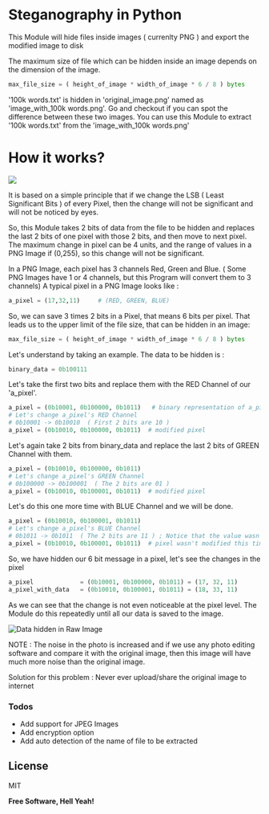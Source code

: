 # Steganography in Python

This Module will hide files inside images ( currenlty PNG ) and export the modified image to disk

The maximum size of file which can be hidden inside an image depends on the dimension of the image.
```python
max_file_size = ( height_of_image * width_of_image * 6 / 8 ) bytes
```

'100k words.txt' is hidden in 'original_image.png' named as 'image_with_100k words.png'.
Go and checkout if you can spot the difference between these two images.
You can use this Module to extract '100k words.txt' from the 'image_with_100k words.png'


# How it works?

![](https://www.secplicity.org/wp-content/uploads/2019/11/iStock-692786074-960x641.jpg)

It is based on a simple principle that if we change the LSB ( Least Significant Bits ) of every Pixel, then the change will not be significant and will not be noticed by eyes.

So, this Module takes 2 bits of data from the file to be hidden and replaces the last 2 bits of one pixel with those 2 bits, and then move to next pixel.
The maximum change in pixel can be 4 units, and the range of values in a PNG Image if (0,255), so this change will not be significant.

In a PNG Image, each pixel has 3 channels Red, Green and Blue. ( Some PNG Images have 1 or 4 channels, but this Program will convert them to 3 channels)
A typical pixel in a PNG Image looks like :
```python
a_pixel = (17,32,11)     # (RED, GREEN, BLUE)
```

So, we can save 3 times 2 bits in a Pixel, that means 6 bits per pixel. That leads us to the upper limit of the file size, that can be hidden in an image:
```python
max_file_size = ( height_of_image * width_of_image * 6 / 8 ) bytes
```

Let's understand by taking an example. The data to be hidden is :
```python
binary_data = 0b100111
```
Let's take the first two bits and replace them with the RED Channel of our 'a_pixel'.
```python
a_pixel = (0b10001, 0b100000, 0b1011)   # binary representation of a_pixel values
# Let's change a_pixel's RED Channel
# 0b10001 -> 0b10010  ( First 2 bits are 10 )
a_pixel = (0b10010, 0b100000, 0b1011)  # modified pixel
```
Let's again take 2 bits from binary_data and replace the last 2 bits of GREEN Channel with them.
```python
a_pixel = (0b10010, 0b100000, 0b1011)
# Let's change a_pixel's GREEN Channel
# 0b100000 -> 0b100001  ( The 2 bits are 01 )
a_pixel = (0b10010, 0b100001, 0b1011)  # modified pixel
```
Let's do this one more time with BLUE Channel and we will be done.
```python
a_pixel = (0b10010, 0b100001, 0b1011)
# Let's change a_pixel's BLUE Channel
# 0b1011 -> 0b1011  ( The 2 bits are 11 ) ; Notice that the value wasn't changed this time
a_pixel = (0b10010, 0b100001, 0b1011)  # pixel wasn't modified this time
```

So, we have hidden our 6 bit message in a pixel, let's see the changes in the pixel
```python
a_pixel             = (0b10001, 0b100000, 0b1011) = (17, 32, 11)
a_pixel_with_data   = (0b10010, 0b100001, 0b1011) = (18, 33, 11)
```
As we can see that the change is not even noticeable at the pixel level. The Module do this repeatedly until all our data is saved to the image.

![Data hidden in Raw Image](https://www.pandasecurity.com/mediacenter/src/uploads/2017/12/esteganografia.jpg)

NOTE : The noise in the photo is increased and if we use any photo editing software and compare it with the original image, then this image will have much more noise than the original image.

Solution for this problem : Never ever upload/share the original image to internet 

### Todos

 - Add support for JPEG Images
 - Add encryption option
 - Add auto detection of the name of file to be extracted

License
----

MIT


**Free Software, Hell Yeah!**

